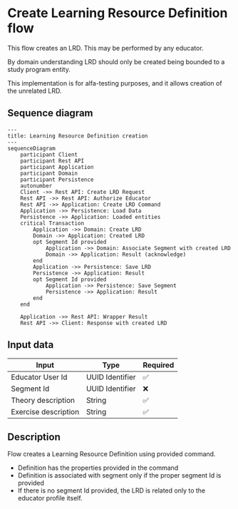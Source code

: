 # Create Learning Resource Definition flow

This flow creates an LRD. This may be performed by any educator.

By domain understanding LRD should only be created being bounded to a study program entity.

This implementation is for alfa-testing purposes, and it allows creation of the unrelated LRD.

## Sequence diagram

```mermaid
---
title: Learning Resource Definition creation
---
sequenceDiagram
    participant Client
    participant Rest API
    participant Application
    participant Domain
    participant Persistence
    autonumber
    Client ->> Rest API: Create LRD Request
    Rest API ->> Rest API: Authorize Educator
    Rest API ->> Application: Create LRD Command
    Application ->> Persistence: Load Data
    Persistence ->> Application: Loaded entities
    critical Transaction
        Application ->> Domain: Create LRD
        Domain ->> Application: Created LRD
        opt Segment Id provided
            Application ->> Domain: Associate Segment with created LRD
            Domain ->> Application: Result (acknowledge)
        end
        Application ->> Persistence: Save LRD
        Persistence ->> Application: Result
        opt Segment Id provided
            Application ->> Persistence: Save Segment
            Persistence ->> Application: Result
        end
    end

    Application ->> Rest API: Wrapper Result
    Rest API ->> Client: Response with created LRD
```

## Input data

| Input                          | Type            | Required |
|--------------------------------|-----------------|----------|
| Educator User Id               | UUID Identifier | ✅        |
| Segment Id                     | UUID Identifier | ❌        |
| Theory description             | String          | ✅        |
| Exercise description           | String          | ✅        |

## Description

Flow creates a Learning Resource Definition using provided command.

- Definition has the properties provided in the command
- Definition is associated with segment only if the proper segment Id is provided
- If there is no segment Id provided, the LRD is related only to the educator profile itself.

